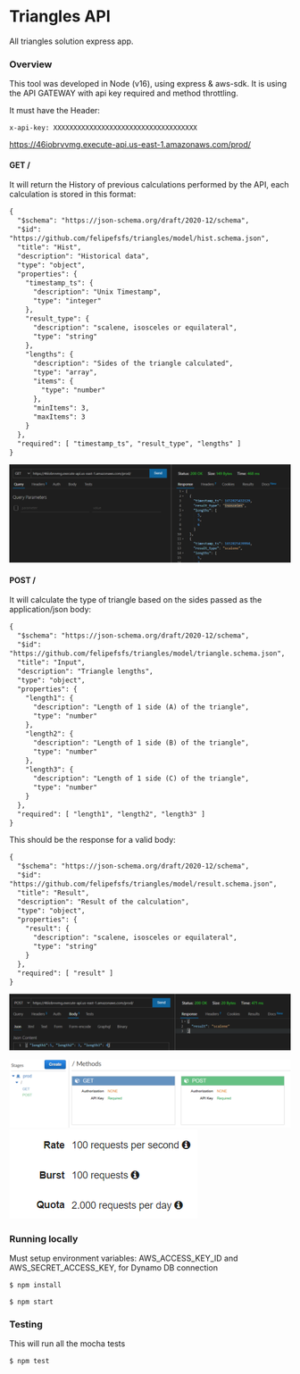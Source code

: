 # Triangles API

All triangles solution express app.

### Overview

This tool was developed in Node (v16), using express & aws-sdk.
It is using the API GATEWAY with api key required and method throttling.

It must have the Header:
``` 
x-api-key: XXXXXXXXXXXXXXXXXXXXXXXXXXXXXXXXXXXX
```

https://46iobrvvmg.execute-api.us-east-1.amazonaws.com/prod/

#### GET / 
It will return the History of previous calculations performed by the API, each calculation is stored in this format:
```
{
  "$schema": "https://json-schema.org/draft/2020-12/schema",
  "$id": "https://github.com/felipefsfs/triangles/model/hist.schema.json",
  "title": "Hist",
  "description": "Historical data",
  "type": "object",
  "properties": {
    "timestamp_ts": {
      "description": "Unix Timestamp",
      "type": "integer"
    },
    "result_type": {
      "description": "scalene, isosceles or equilateral",
      "type": "string"
    },
    "lengths": {
      "description": "Sides of the triangle calculated",
      "type": "array",
      "items": {
        "type": "number"
      },
      "minItems": 3,
      "maxItems": 3
    }
  },
  "required": [ "timestamp_ts", "result_type", "lengths" ]
}
```
![GET VSCODE](/media/get.PNG)

#### POST /
It will calculate the type of triangle based on the sides passed as the application/json body:
```
{
  "$schema": "https://json-schema.org/draft/2020-12/schema",
  "$id": "https://github.com/felipefsfs/triangles/model/triangle.schema.json",
  "title": "Input",
  "description": "Triangle lengths",
  "type": "object",
  "properties": {
    "length1": {
      "description": "Length of 1 side (A) of the triangle",
      "type": "number"
    },
    "length2": {
      "description": "Length of 1 side (B) of the triangle",
      "type": "number"
    },
    "length3": {
      "description": "Length of 1 side (C) of the triangle",
      "type": "number"
    }
  },
  "required": [ "length1", "length2", "length3" ]
}
```

This should be the response for a valid body:
```
{
  "$schema": "https://json-schema.org/draft/2020-12/schema",
  "$id": "https://github.com/felipefsfs/triangles/model/result.schema.json",
  "title": "Result",
  "description": "Result of the calculation",
  "type": "object",
  "properties": {
    "result": {
      "description": "scalene, isosceles or equilateral",
      "type": "string"
    }
  },
  "required": [ "result" ]
}
```

![POST VSCODE](/media/post.PNG)


![METHOD](/media/method.PNG)
![RATE](/media/rate.PNG)

### Running locally
Must setup environment variables: AWS_ACCESS_KEY_ID and AWS_SECRET_ACCESS_KEY, for Dynamo DB connection

```
$ npm install
```

```
$ npm start
```

### Testing
This will run all the mocha tests

```
$ npm test
```
